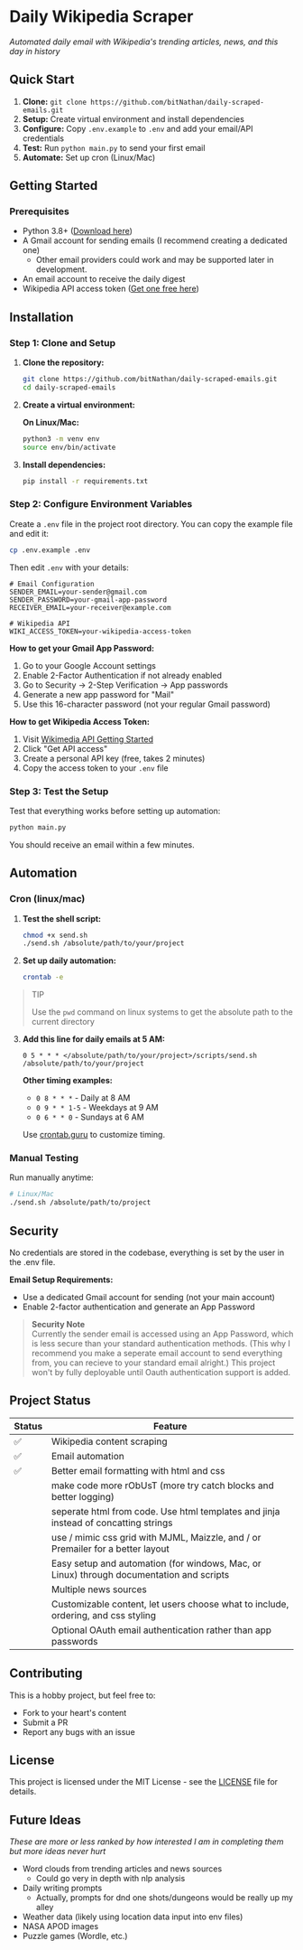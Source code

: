 # Daily Wikipedia Scraper
_Automated daily email with Wikipedia's trending articles, news, and this day in history_

## Quick Start

1. **Clone:** `git clone https://github.com/bitNathan/daily-scraped-emails.git`
2. **Setup:** Create virtual environment and install dependencies
3. **Configure:** Copy `.env.example` to `.env` and add your email/API credentials  
4. **Test:** Run `python main.py` to send your first email
5. **Automate:** Set up cron (Linux/Mac)

## Getting Started

### Prerequisites
- Python 3.8+ ([Download here](https://www.python.org/downloads/))
- A Gmail account for sending emails (I recommend creating a dedicated one)
   - Other email providers could work and may be supported later in development.
- An email account to receive the daily digest
- Wikipedia API access token ([Get one free here](https://api.wikimedia.org/wiki/Getting_started_with_Wikimedia_APIs))


## Installation

### Step 1: Clone and Setup

1. **Clone the repository:**
   ```bash
   git clone https://github.com/bitNathan/daily-scraped-emails.git
   cd daily-scraped-emails
   ```

2. **Create a virtual environment:**
   
   **On Linux/Mac:**
   ```bash
   python3 -m venv env
   source env/bin/activate
   ```

3. **Install dependencies:**
   ```bash
   pip install -r requirements.txt
   ```

### Step 2: Configure Environment Variables

Create a `.env` file in the project root directory. You can copy the example file and edit it:

```bash
cp .env.example .env
```

Then edit `.env` with your details:

```env
# Email Configuration
SENDER_EMAIL=your-sender@gmail.com
SENDER_PASSWORD=your-gmail-app-password
RECEIVER_EMAIL=your-receiver@example.com

# Wikipedia API
WIKI_ACCESS_TOKEN=your-wikipedia-access-token
```

**How to get your Gmail App Password:**
1. Go to your Google Account settings
2. Enable 2-Factor Authentication if not already enabled
3. Go to Security → 2-Step Verification → App passwords
4. Generate a new app password for "Mail"
5. Use this 16-character password (not your regular Gmail password)

**How to get Wikipedia Access Token:**
1. Visit [Wikimedia API Getting Started](https://api.wikimedia.org/wiki/Getting_started_with_Wikimedia_APIs)
2. Click "Get API access" 
3. Create a personal API key (free, takes 2 minutes)
4. Copy the access token to your `.env` file

### Step 3: Test the Setup

Test that everything works before setting up automation:

```bash
python main.py
```

You should receive an email within a few minutes.

## Automation

### Cron (linux/mac)

1. **Test the shell script:**
   ```bash
   chmod +x send.sh
   ./send.sh /absolute/path/to/your/project
   ```

2. **Set up daily automation:**
   ```bash
   crontab -e
   ```
> TIP
>
> Use the `pwd` command on linux systems to get the absolute path to the current directory

3. **Add this line for daily emails at 5 AM:**
   ```cron
   0 5 * * * </absolute/path/to/your/project>/scripts/send.sh /absolute/path/to/your/project
   ```

   **Other timing examples:**
   - `0 8 * * *` - Daily at 8 AM
   - `0 9 * * 1-5` - Weekdays at 9 AM
   - `0 6 * * 0` - Sundays at 6 AM
   
   Use [crontab.guru](https://crontab.guru/) to customize timing.

### Manual Testing

Run manually anytime:
```bash
# Linux/Mac
./send.sh /absolute/path/to/project
```

## Security
No credentials are stored in the codebase, everything is set by the user in the .env file.

**Email Setup Requirements:**
- Use a dedicated Gmail account for sending (not your main account)
- Enable 2-factor authentication and generate an App Password

> **Security Note**  
> Currently the sender email is accessed using an App Password, which is less secure than your standard authentication methods. (This why I recommend you make a seperate email account to send everything from, you can recieve to your standard email alright.) This project won't by fully deployable until Oauth authentication support is added.

## Project Status

| Status | Feature           
|--------|------------------
|✅| Wikipedia content scraping | Daily trending articles and "On This Day"
|✅| Email automation | Automated sending via cron/Task Scheduler
|✅| Better email formatting with html and css
| | make code more rObUsT (more try catch blocks and better logging)
| | seperate html from code. Use html templates and jinja instead of concatting strings
| | use / mimic css grid with MJML, Maizzle, and / or Premailer for a better layout
| | Easy setup and automation (for windows, Mac, or Linux) through documentation and scripts
| | Multiple news sources
| | Customizable content, let users choose what to include, ordering, and css styling
| | Optional OAuth email authentication rather than app passwords

## Contributing
This is a hobby project, but feel free to:
- Fork to your heart's content
- Submit a PR
- Report any bugs with an issue

## License
This project is licensed under the MIT License - see the [LICENSE](LICENSE) file for details.

## Future Ideas
_These are more or less ranked by how interested I am in completing them but more ideas never hurt_

- Word clouds from trending articles and news sources
    - Could go very in depth with nlp analysis
- Daily writing prompts
    - Actually, prompts for dnd one shots/dungeons would be really up my alley
- Weather data (likely using location data input into env files)
- NASA APOD images
- Puzzle games (Wordle, etc.)

